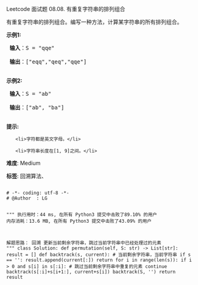 Leetcode 面试题 08.08. 有重复字符串的排列组合
<p>有重复字符串的排列组合。编写一种方法，计算某字符串的所有排列组合。</p>


<p><strong>示例1:</strong></p>



<pre><strong> 输入</strong>：S = &quot;qqe&quot;

<strong> 输出</strong>：[&quot;eqq&quot;,&quot;qeq&quot;,&quot;qqe&quot;]

</pre>



<p><strong>示例2:</strong></p>



<pre><strong> 输入</strong>：S = &quot;ab&quot;

<strong> 输出</strong>：[&quot;ab&quot;, &quot;ba&quot;]

</pre>



<p><strong>提示:</strong></p>



<ol>

	<li>字符都是英文字母。</li>

	<li>字符串长度在[1, 9]之间。</li>

</ol>





 **难度**: Medium



 **标签**: 回溯算法、 





<div class="hcb_wrap">
<pre class="prism undefined-numbers lang-python" data-lang="Python"><code>
# -*- coding: utf-8 -*-
# @Author  : LG

"""
执行用时：44 ms, 在所有 Python3 提交中击败了89.10% 的用户
内存消耗：13.6 MB, 在所有 Python3 提交中击败了43.09% 的用户

解题思路：
    回溯
    更新当前剩余字符串，跳过当前字符串中已经处理过的元素
"""
class Solution:
    def permutation(self, S: str) -> List[str]:
        result = []
        def backtrack(s, current):  # 当前剩余字符串，当前字符串
            if s == '':
                result.append(current[:])
                return
            for i in range(len(s)):
                if i > 0 and s[i] in s[:i]: # 跳过当前剩余字符串中重复的元素
                    continue
                backtrack(s[:i]+s[i+1:], current+s[i])
        backtrack(S, '')
        return result</code></pre></div>
